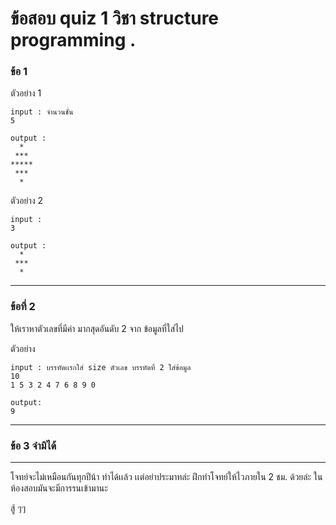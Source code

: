 # ข้อสอบ quiz 1 วิชา structure programming .

### ข้อ 1 

ตัวอย่าง 1
```
input : จำนวนชั้น
5

output : 
  *
 ***
*****
 ***
  *
```

ตัวอย่าง 2

```
input : 
3

output :
  *
 ***
  *
```

<hr/>

### ข้อที่ 2
ให้เราหาตัวเลขที่มีค่า มากสุดอันดับ 2 จาก ข้อมูลที่ใส่ไป

ตัวอย่าง
```
input : บรรทัดเเรกใส่ size ตัวเลข บรรทัดที่ 2 ใส่ข้อมูล
10
1 5 3 2 4 7 6 8 9 0

output: 
9

```

<hr/>

### ข้อ 3 จำมิได้

<hr/>
โจทย์จะไม่เหมือนกันทุกปีน้า ทำได้เเล้ว เเต่อย่าประมาทล่ะ ฝึกทำโจทย์ให้ไวภายใน 2 ชม. ด้วยล่ะ ในห้องสอบมันจะมีการรนเข้ามานะ

สู้ ๆๆ